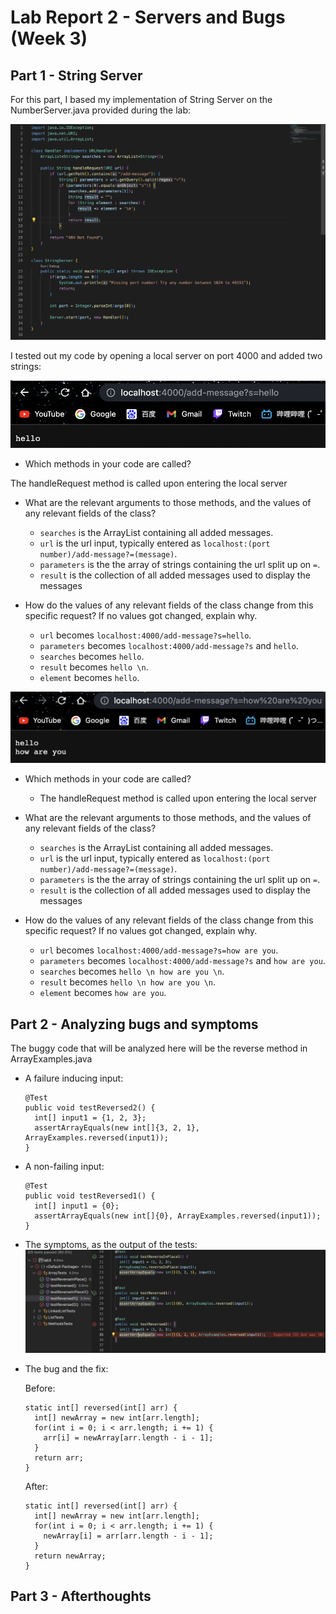 # Lab Report 2 - Servers and Bugs (Week 3)
## Part 1 - String Server
For this part, I based my implementation of String Server on the NumberServer.java provided during the lab:

![Image](SearchLines.png)

I tested out my code by opening a local server on port 4000 and added two strings:

![Image](add1.png)

- Which methods in your code are called?

The handleRequest method is called upon entering the local server

- What are the relevant arguments to those methods, and the values of any relevant fields of the class?

  - `searches` is the ArrayList containing all added messages. 
  - `url` is the url input, typically entered as `localhost:(port number)/add-message?=(message)`. 
  - `parameters` is the the array of strings containing the url split up on `=`. 
  - `result` is the collection of all added messages used to display the messages

- How do the values of any relevant fields of the class change from this specific request? If no values got changed, explain why.
  - `url` becomes `localhost:4000/add-message?s=hello`.
  - `parameters` becomes `localhost:4000/add-message?s` and `hello`.
  - `searches` becomes `hello`.
  - `result` becomes `hello \n`.
  - `element` becomes `hello`.
 
 ![Image](add2.png)
 
- Which methods in your code are called?
  - The handleRequest method is called upon entering the local server

- What are the relevant arguments to those methods, and the values of any relevant fields of the class?
  - `searches` is the ArrayList containing all added messages. 
  - `url` is the url input, typically entered as `localhost:(port number)/add-message?=(message)`. 
  - `parameters` is the the array of strings containing the url split up on `=`. 
  - `result` is the collection of all added messages used to display the messages

- How do the values of any relevant fields of the class change from this specific request? If no values got changed, explain why.
  - `url` becomes `localhost:4000/add-message?s=how are you`.
  - `parameters` becomes `localhost:4000/add-message?s` and `how are you`.
  - `searches` becomes `hello \n how are you \n`.
  - `result` becomes `hello \n how are you \n`.
  - `element` becomes `how are you`.

## Part 2 - Analyzing bugs and symptoms
The buggy code that will be analyzed here will be the reverse method in ArrayExamples.java

- A failure inducing input:
  ```
  @Test
  public void testReversed2() {
    int[] input1 = {1, 2, 3};
    assertArrayEquals(new int[]{3, 2, 1}, ArrayExamples.reversed(input1));
  }
  ```
  
- A non-failing input:
  ```
  @Test
  public void testReversed1() {
    int[] input1 = {0};
    assertArrayEquals(new int[]{0}, ArrayExamples.reversed(input1));
  }
  ```

- The symptoms, as the output of the tests:
![Image](Symptoms.png)
  
- The bug and the fix:
  
  Before:
  ```
  static int[] reversed(int[] arr) {
    int[] newArray = new int[arr.length];
    for(int i = 0; i < arr.length; i += 1) {
      arr[i] = newArray[arr.length - i - 1];
    }
    return arr;
  }
  ```
  
  After:
  ```
  static int[] reversed(int[] arr) {
    int[] newArray = new int[arr.length];
    for(int i = 0; i < arr.length; i += 1) {
      newArray[i] = arr[arr.length - i - 1];
    }
    return newArray;
  }
  ```


## Part 3 - Afterthoughts 















